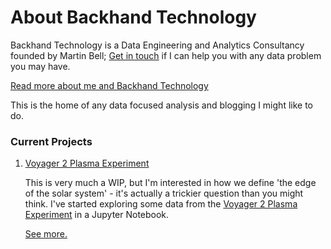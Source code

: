 # About Backhand Technology

Backhand Technology is a Data Engineering and Analytics Consultancy founded by Martin Bell; [Get in touch](mailto:martin@backhand.tech) if I can help you with any data problem you may have.

[Read more about me and Backhand Technology](http://www.backhand.tech)


This is the home of any data focused analysis and blogging I might like to do.

### Current Projects

1. [Voyager 2 Plasma Experiment](http://analysis.backhand.tech/voyager/solar_wind)

    This is very much a WIP, but I'm interested in how we define 'the edge of the solar system' - it's actually a trickier question than you might think. I've started exploring some data from the [Voyager 2 Plasma Experiment](https://voyager.jpl.nasa.gov/mission/spacecraft/instruments/pls/) in a Jupyter Notebook.

    [See more.](http://analysis.backhand.tech/voyager/solar_wind)

